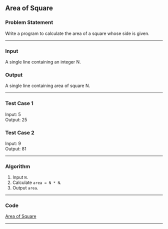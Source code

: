 ## Area of Square

### Problem Statement
Write a program to calculate the area of a square whose side is given.

---

### Input
A single line containing an integer N.

### Output
A single line containing area of square N.

---

### Test Case 1
Input: 5 <br>
Output: 25 <br>

### Test Case 2
Input: 9 <br>
Output: 81 <br>

---

### Algorithm
1. Input `N`.
2. Calculate `area = N * N`.
3. Output `area`.

---

### Code

[Area of Square](area_of_square.c)

---